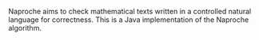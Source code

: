 Naproche aims to check mathematical texts written in a controlled natural language for correctness. This is a Java implementation of the Naproche algorithm.